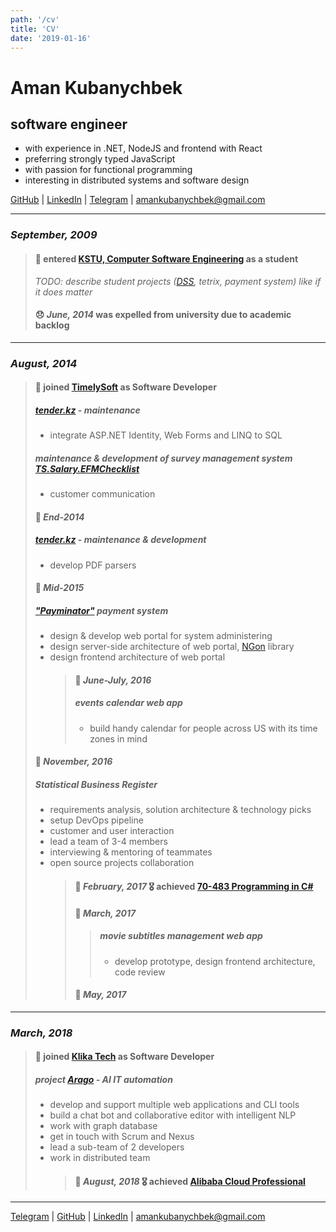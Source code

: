 ```yaml
---
path: '/cv'
title: 'CV'
date: '2019-01-16'
---
```


# Aman Kubanychbek

## software engineer

- with experience in .NET, NodeJS and frontend with React
- preferring strongly typed JavaScript
- with passion for functional programming
- interesting in distributed systems and software design

[GitHub] | [LinkedIn] | [Telegram] | amankubanychbek@gmail.com

---

### _September, 2009_

> #### 🎉 entered [KSTU, Computer Software Engineering][university] as a student
>
> _TODO: describe student projects ([DSS], tetrix, payment system) like if it does matter_
>
> #### 😞 _June, 2014_ was expelled from university due to academic backlog

---

### _August, 2014_

> #### 🎉 joined [TimelySoft] as Software Developer
>
> ##### [tender.kz] - maintenance
>
> - integrate ASP.NET Identity, Web Forms and LINQ to SQL
>
> ##### maintenance & development of survey management system [TS.Salary.EFMChecklist]
>
> - customer communication
>
> #### 📅 _End-2014_
>
> ##### [tender.kz] - maintenance & development
>
> - develop PDF parsers
>
> #### 📅 _Mid-2015_
>
> ##### ["Payminator"] payment system
>
> - design & develop web portal for system administering
> - design server-side architecture of web portal, [NGon] library
> - design frontend architecture of web portal
>   > #### 📅 _June-July, 2016_
>   >
>   > ##### events calendar web app
>   >
>   > - build handy calendar for people across US with its time zones in mind
>
> #### 📅 _November, 2016_
>
> ##### Statistical Business Register
>
> - requirements analysis, solution architecture & technology picks
> - setup DevOps pipeline
> - customer and user interaction
> - lead a team of 3-4 members
> - interviewing & mentoring of teammates
> - open source projects collaboration
>   > #### 🎉 _February, 2017_ 🎖 achieved [70-483 Programming in C#]
>   >
>   > #### 📅 _March, 2017_
>   >
>   > > ##### movie subtitles management web app
>   > >
>   > > - develop prototype, design frontend architecture, code review
>   >
>   > #### 📅 _May, 2017_

---

### _March, 2018_

> #### 🎉 joined [Klika Tech] as Software Developer
>
> ##### project [Arago] - AI IT automation
>
> - develop and support multiple web applications and CLI tools
> - build a chat bot and collaborative editor with intelligent NLP
> - work with graph database
> - get in touch with Scrum and Nexus
> - lead a sub-team of 2 developers
> - work in distributed team
>   > #### 🎉 _August, 2018_ 🎖 achieved [Alibaba Cloud Professional]

---

[Telegram] | [GitHub] | [LinkedIn] | amankubanychbek@gmail.com

[telegram]: https://t.me/amankkg
[github]: https://github.com/amankkg
[linkedin]: https://www.linkedin.com/in/amankubanychbek/
[university]: https://kstu.kg/kafedra-programmnoe-obespechenie-kompyuternyh-sistem/
[dss]: https://github.com/amankkg/DSS
[timelysoft]: http://www.timelysoft.net/
[klika tech]: http://www.klika-tech.com/
[tender.kz]: http://www.timelysoft.net/en/projects/tenderkz/
[ts.salary.efmchecklist]: http://www.timelysoft.net/en/projects/tssalary/managementofadvertisingcampaigns/
["payminator"]: http://www.timelysoft.net/ru/projects/Payminator/
[ngon]: https://github.com/amankkg/NGonAlt
[70-483 programming in c#]: https://www.youracclaim.com/badges/3c5fcbc2-5cff-4d3b-a9ac-6d23adec9f70/public_url
[arago]: https://arago.co/
[alibaba cloud professional]: https://gist.github.com/amankkg/6af5bb7f4db96969d7e1c44d16b69e9a
